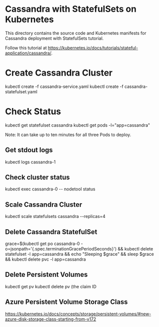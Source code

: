 # Cassandra with StatefulSets on Kubernetes

This directory contains the source code and Kubernetes manifests for Cassandra
deployment with StatefulSets tutorial.

Follow this tutorial at https://kubernetes.io/docs/tutorials/stateful-application/cassandra/.

# Create Cassandra Cluster
kubectl create -f cassandra-service.yaml
kubectl create -f cassandra-statefulset.yaml

# Check Status
kubectl get statefulset cassandra
kubectl get pods -l="app=cassandra"

Note: It can take up to ten minutes for all three Pods to deploy.

## Get stdout logs
kubectl logs cassandra-1

## Check cluster status
kubectl exec cassandra-0 -- nodetool status

## Scale Cassandra Cluster
kubectl scale statefulsets cassandra --replicas=4

## Delete Cassandra StatefulSet

grace=$(kubectl get po cassandra-0 -o=jsonpath='{.spec.terminationGracePeriodSeconds}')   && kubectl delete statefulset -l app=cassandra   && echo "Sleeping $grace"   && sleep $grace   && kubectl delete pvc -l app=cassandra

## Delete Persistent Volumes

kubectl get pv
kubectl delete pv (the claim ID

## Azure Persistent Volume Storage Class

https://kubernetes.io/docs/concepts/storage/persistent-volumes/#new-azure-disk-storage-class-starting-from-v172

